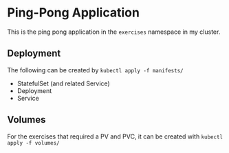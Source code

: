 # Ping-Pong Application

This is the ping pong application in the `exercises` namespace in my cluster.

## Deployment

The following can be created by `kubectl apply -f manifests/`

- StatefulSet (and related Service)
- Deployment
- Service

## Volumes

For the exercises that required a PV and PVC, it can be created with `kubectl apply -f volumes/`

